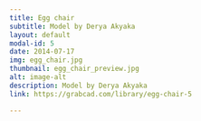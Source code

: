 ```yaml
---
title: Egg chair
subtitle: Model by Derya Akyaka
layout: default
modal-id: 5
date: 2014-07-17
img: egg_chair.jpg
thumbnail: egg_chair_preview.jpg
alt: image-alt
description: Model by Derya Akyaka
link: https://grabcad.com/library/egg-chair-5

---
```

